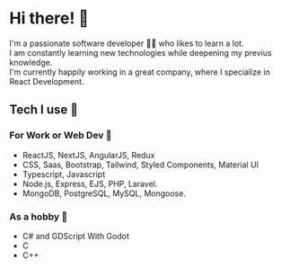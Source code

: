 # Hi there! :wave:
 I'm a passionate software developer :technologist: who likes to learn a lot. <br>
 I am constantly learning new technologies while deepening my previus knowledge.<br>
 I'm currently happily working in a great company, where I specialize in React Development.
 
 ## Tech I use :rocket:
 ### For Work or Web Dev :construction_worker:
 <ul>
   <li>ReactJS, NextJS, AngularJS, Redux</li>
   <li>CSS, Saas, Bootstrap, Tailwind, Styled Components, Material UI</li>
   <li>Typescript, Javascript</li>
   <li>Node.js, Express, EJS, PHP, Laravel.</li>
   <li>MongoDB, PostgreSQL, MySQL, Mongoose.</li>
</ul>

 ### As a hobby :tada:
 <ul>
   <li>C# and GDScript With Godot</li>
   <li>C</li>
   <li>C++</li>
</ul>
 

